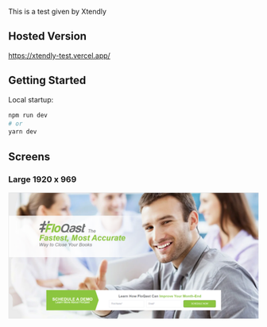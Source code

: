 This is a test given by Xtendly

## Hosted Version
https://xtendly-test.vercel.app/

## Getting Started

Local startup:

```bash
npm run dev
# or
yarn dev
```
## Screens

### Large 1920 x 969
![Large](/readme-images/large.png)



